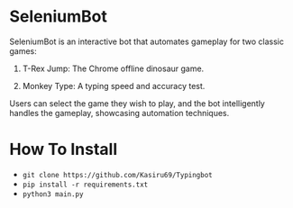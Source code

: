 # SeleniumBot
SeleniumBot is an interactive bot that automates gameplay for two classic games:

1. T-Rex Jump: The Chrome offline dinosaur game.

2. Monkey Type: A typing speed and accuracy test.

Users can select the game they wish to play, and the bot intelligently handles the gameplay, showcasing automation techniques.

# How To Install
- `git clone https://github.com/Kasiru69/Typingbot`
- `pip install -r requirements.txt`
- `python3 main.py`

